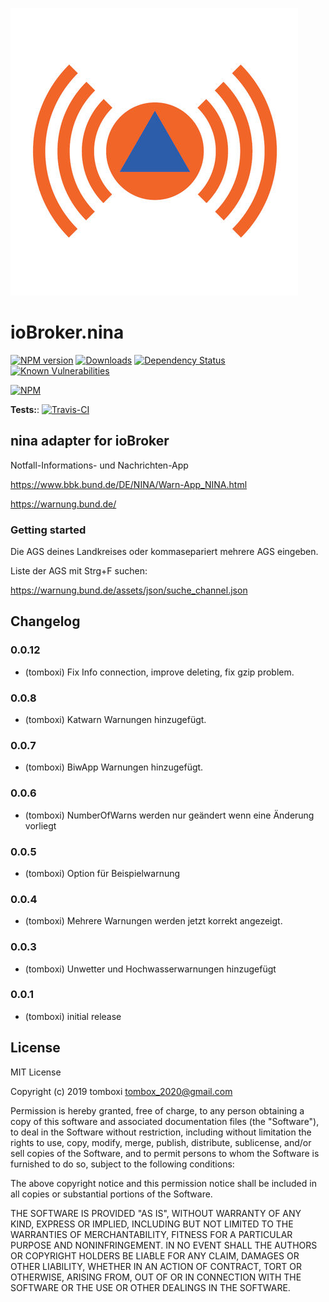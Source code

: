 ![Logo](admin/nina.png)

# ioBroker.nina

[![NPM version](http://img.shields.io/npm/v/iobroker.nina.svg)](https://www.npmjs.com/package/iobroker.nina)
[![Downloads](https://img.shields.io/npm/dm/iobroker.nina.svg)](https://www.npmjs.com/package/iobroker.nina)
[![Dependency Status](https://img.shields.io/david/TA2k/iobroker.nina.svg)](https://david-dm.org/TA2k/iobroker.nina)
[![Known Vulnerabilities](https://snyk.io/test/github/TA2k/ioBroker.nina/badge.svg)](https://snyk.io/test/github/TA2k/ioBroker.nina)

[![NPM](https://nodei.co/npm/iobroker.nina.png?downloads=true)](https://nodei.co/npm/iobroker.nina/)

**Tests:**: [![Travis-CI](http://img.shields.io/travis/TA2k/ioBroker.nina/master.svg)](https://travis-ci.org/TA2k/ioBroker.nina)

## nina adapter for ioBroker

Notfall-Informations- und Nachrichten-App

https://www.bbk.bund.de/DE/NINA/Warn-App_NINA.html

https://warnung.bund.de/

### Getting started


Die AGS deines Landkreises oder kommasepariert mehrere AGS eingeben.

Liste der AGS mit Strg+F suchen:

https://warnung.bund.de/assets/json/suche_channel.json

## Changelog

### 0.0.12

-   (tomboxi) Fix Info connection, improve deleting, fix gzip problem.

### 0.0.8

-   (tomboxi) Katwarn Warnungen hinzugefügt.
### 0.0.7

-   (tomboxi) BiwApp Warnungen hinzugefügt.

### 0.0.6

-   (tomboxi) NumberOfWarns werden nur geändert wenn eine Änderung vorliegt

### 0.0.5

-   (tomboxi) Option für Beispielwarnung

### 0.0.4

-   (tomboxi) Mehrere Warnungen werden jetzt korrekt angezeigt.

### 0.0.3

-   (tomboxi) Unwetter und Hochwasserwarnungen hinzugefügt

### 0.0.1

-   (tomboxi) initial release

## License

MIT License

Copyright (c) 2019 tomboxi <tombox_2020@gmail.com>

Permission is hereby granted, free of charge, to any person obtaining a copy
of this software and associated documentation files (the "Software"), to deal
in the Software without restriction, including without limitation the rights
to use, copy, modify, merge, publish, distribute, sublicense, and/or sell
copies of the Software, and to permit persons to whom the Software is
furnished to do so, subject to the following conditions:

The above copyright notice and this permission notice shall be included in all
copies or substantial portions of the Software.

THE SOFTWARE IS PROVIDED "AS IS", WITHOUT WARRANTY OF ANY KIND, EXPRESS OR
IMPLIED, INCLUDING BUT NOT LIMITED TO THE WARRANTIES OF MERCHANTABILITY,
FITNESS FOR A PARTICULAR PURPOSE AND NONINFRINGEMENT. IN NO EVENT SHALL THE
AUTHORS OR COPYRIGHT HOLDERS BE LIABLE FOR ANY CLAIM, DAMAGES OR OTHER
LIABILITY, WHETHER IN AN ACTION OF CONTRACT, TORT OR OTHERWISE, ARISING FROM,
OUT OF OR IN CONNECTION WITH THE SOFTWARE OR THE USE OR OTHER DEALINGS IN THE
SOFTWARE.
